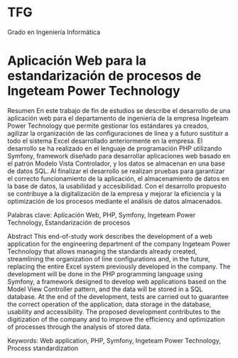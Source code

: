 # TFG
Grado en Ingeniería Informática
# Aplicación Web para la estandarización de procesos de Ingeteam Power Technology

Resumen 
En este trabajo de fin de estudios se describe el desarrollo de una aplicación web para el departamento de ingeniería de la empresa Ingeteam Power Technology que permite gestionar los estándares ya creados, agilizar la organización de las configuraciones de línea y a futuro sustituir a todo el sistema Excel desarrollado anteriormente en la empresa. 
El desarrollo se ha realizado en el lenguaje de programación PHP utilizando Symfony, framework diseñado para desarrollar aplicaciones web basado en el patrón Modelo Vista Controlador, y los datos se almacenan en una base de datos SQL.
Al finalizar el desarrollo se realizan pruebas para garantizar el correcto funcionamiento de la aplicación, el almacenamiento de datos en la base de datos, la usabilidad y accesibilidad.
Con el desarrollo propuesto se contribuye a la digitalización de la empresa y mejorar la eficiencia y la optimización de los procesos mediante el análisis de datos almacenados.

Palabras clave: 
Aplicación Web, PHP, Symfony, Ingeteam Power Technology, Estandarización de procesos


Abstract
This end-of-study work describes the development of a web application for the engineering department of the company Ingeteam Power Technology that allows managing the standards already created, streamlining the organization of line configurations and, in the future, replacing the entire Excel system previously developed in the company.
The development will be done in the PHP programming language using Symfony, a framework designed to develop web applications based on the Model View Controller pattern, and the data will be stored in a SQL database.
At the end of the development, tests are carried out to guarantee the correct operation of the application, data storage in the database, usability and accessibility.
The proposed development contributes to the digitization of the company and to improve the efficiency and optimization of processes through the analysis of stored data.

Keywords: 
Web application, PHP, Symfony, Ingeteam Power Technology, Process standardization 
